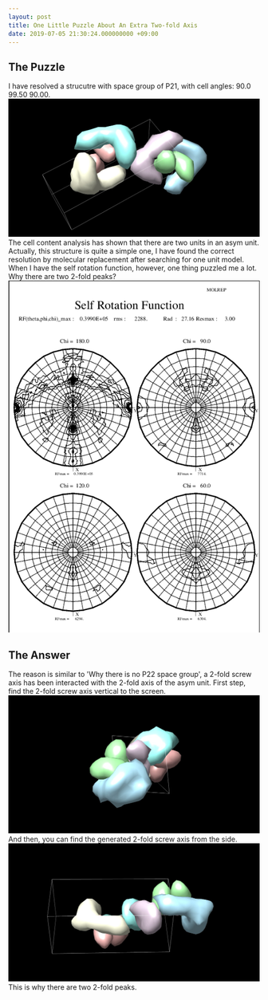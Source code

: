 ```yaml
---
layout: post
title: One Little Puzzle About An Extra Two-fold Axis
date: 2019-07-05 21:30:24.000000000 +09:00
---
```

## The Puzzle

I have resolved a strucutre with space group of P21, with cell angles: 90.0 99.50 90.00.
![The resolved structure packaged in a unit cell](../assets/20190705/image1.jpg)
The cell content analysis has shown that there are two units in an asym unit.
Actually, this structure is quite a simple one, I have found the correct resolution by molecular replacement after searching for one unit model.  
When I have the self rotation function, however, one thing puzzled me a lot. Why there are two 2-fold peaks?
![The result of SRF,](../assets/20190705/srf.png)

## The Answer

The reason is similar to 'Why there is no P22 space group', a 2-fold screw axis has been interacted with the 2-fold axis of the asym unit.
First step, find the 2-fold screw axis vertical to the screen.
![The 2-fold screw axis](../assets/20190705/image2.jpg)
And then, you can find the generated 2-fold screw axis from the side.
![The generated 2-fold screw axis](../assets/20190705/image3.jpg)
This is why there are two 2-fold peaks.



